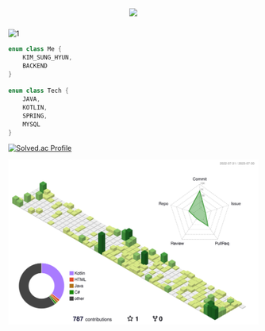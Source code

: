 <h1 align="center">
  <a href="https://git.io/typing-svg">
    <img src="https://readme-typing-svg.herokuapp.com/?lines=안녕+!+👋;&center=true&size=30&color=08B125">
  </a>
</h1>

![1](https://github.com/MALLLAG/TIL/assets/87420630/e466d907-17dc-4b2a-9ac4-9a7e237f4ec2)

```kotlin
enum class Me {
    KIM_SUNG_HYUN,
    BACKEND
}

enum class Tech {
    JAVA,
    KOTLIN,
    SPRING,
    MYSQL
}
```

[![Solved.ac Profile](http://mazassumnida.wtf/api/v2/generate_badge?boj=beyool95)](https://solved.ac/beyool95/)

<div align="center">

![](./profile-3d-contrib/profile-green-animate.svg)
  
<!-- ![GitHub Snake dark](https://github.com/MALLLAG/MALLLAG/blob/output/github-contribution-grid-snake.svg#gh-dark-mode-only) -->

</div>
